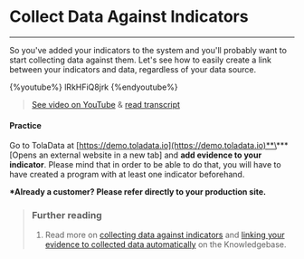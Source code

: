 # Collect Data Against Indicators

---

So you've added your indicators to the system and you'll probably want to start collecting data against them. Let's see how to easily create a link between your indicators and data, regardless of your data source.

{%youtube%} lRkHFiQ8jrk {%endyoutube%}  
> [See video on YouTube](https://www.youtube.com/embed/lRkHFiQ8jrk?rel=0) & [read transcript](https://docs.google.com/document/d/1DCaeMviBwSO5hGSfeh6Y9McPI6D1dzxJyDs5kKa4wug/edit#heading=h.uebbtclg0qh)
 
#### Practice

Go to TolaData at [https://demo.toladata.io](https://demo.toladata.io)**\*** \[Opens an external website in a new tab\] and **add evidence to your indicator**. Please mind that in order to be able to do that, you will have to have created a program with at least one indicator beforehand.  

**\*Already a customer? Please refer directly to your production site.**

> ### Further reading
>
> 1. Read more on [collecting data against indicators](https://help.toladata.com/8-indicators/adding-collected-data.html) and [linking your evidence to collected data automatically](https://help.toladata.com/8-indicators/linking-evidence-to-collected-data.html) on the Knowledgebase.

## 



